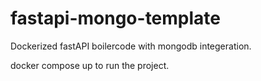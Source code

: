 # fastapi-mongo-template
Dockerized fastAPI boilercode with mongodb integeration.

docker compose up to run the project.
